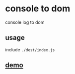 # console to dom
console log to dom

## usage

include `./dest/index.js`

## [demo](http://vivaxy.github.io/console-to-dom/demo)
